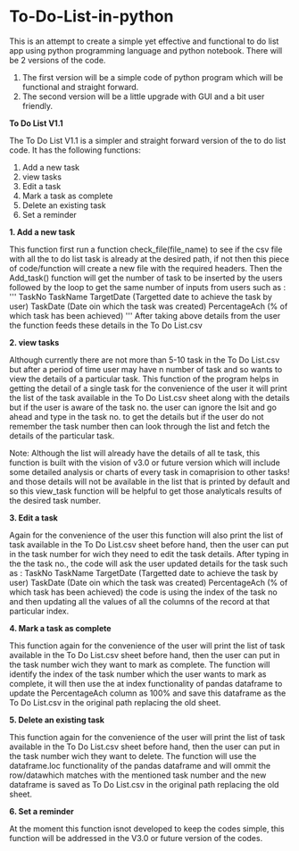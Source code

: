 # To-Do-List-in-python
This is an attempt to create a simple yet effective and functional to do list app using python programming language and python notebook. 
There will be 2 versions of the code.
1. The first version will be a simple code of python program which will be functional and straight forward.
2. The second version will be a little upgrade with GUI and a bit user friendly.

**To Do List V1.1**

The To Do List V1.1 is a simpler and straight forward version of the to do list code.
It has the following functions:
1. Add a new task
2. view tasks
3. Edit a task
4. Mark a task as complete
5. Delete an existing task
6. Set a reminder

**1. Add a new task**

This function first run a function check_file(file_name) to see if the csv file with all the to do list task is already at the desired path, if not then this piece of code/function will create a new file with the required headers.
Then the Add_task() function will get the number of task to be inserted by the users followed by the loop to get the same number of inputs from users such as :
'''
      TaskNo
      TaskName
      TargetDate (Targetted date to achieve the task by user)
      TaskDate (Date oin which the task was created)
      PercentageAch (% of which task has been achieved)
'''
After taking above details from the user the function feeds these details in the To Do List.csv 

**2. view tasks**

Although currently there are not more than 5-10 task in the To Do List.csv but after a period of time user may have n number of task and so wants to view the details of a particular task. This function of the program helps in getting the detail of a single task for the convenience of the user it will print the list of the task available in the To Do List.csv sheet along with the details but if the user is aware of the task no. the user can ignore the lsit and go ahead and type in the task no. to get the details but if the user do not remember the task number then can look through the list and fetch the details of the particular task.

Note: Although the list will already have the details of all te task, this function is built with the vision of v3.0 or future version which will include some detailed analysis or charts of every task in comaprision to other tasks! and those details will not be available in the list that is printed by default and so this view_task function will be helpful to get those analyticals results of the desired task number.

**3. Edit a task**

Again for the convenience of the user this function will also print the list of task available in the To Do List.csv sheet before hand, then the user can put in the task number for wich they need to edit the task details.
After typing in the the task no., the code will ask the user updated details for the task such as :
      TaskNo
      TaskName
      TargetDate (Targetted date to achieve the task by user)
      TaskDate (Date oin which the task was created)
      PercentageAch (% of which task has been achieved)
the code is using the index of the task no and then updating all the values of all the columns of the record at that particular index.

**4. Mark a task as complete**

This function again for the convenience of the user will print the list of task available in the To Do List.csv sheet before hand, then the user can put in the task number wich they want to mark as complete.
The function will identify the index of the task number which the user wants to mark as complete, it will then use the at index functionality of pandas dataframe to update the PercentageAch column as 100% and save this dataframe as the To Do List.csv in the original path replacing the old sheet.

**5. Delete an existing task**

This function again for the convenience of the user will print the list of task available in the To Do List.csv sheet before hand, then the user can put in the task number wich they want to delete. The function will use the dataframe.loc functionality of the pandas dataframe and will ommit the row/datawhich matches with the mentioned task number and the new dataframe is saved as To Do List.csv in the original path replacing the old sheet.

**6. Set a reminder**

At the moment this function isnot developed to keep the codes simple, this function will be addressed in the V3.0 or future version of the codes.
